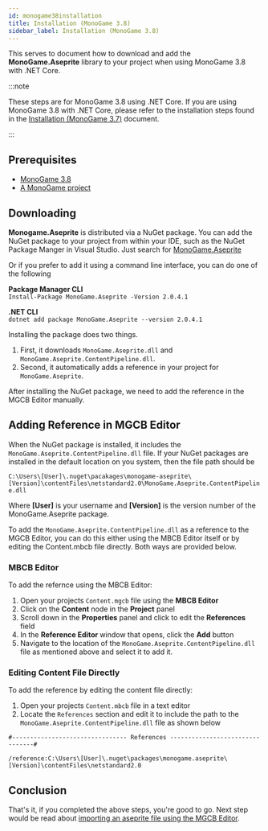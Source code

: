 ```yaml
---
id: monogame38installation
title: Installation (MonoGame 3.8)
sidebar_label: Installation (MonoGame 3.8)
---
```


This serves to document how to download and add the **MonoGame.Aseprite** library to your project when using MonoGame 3.8 with .NET Core.  

:::note

These steps are for MonoGame 3.8 using .NET Core.  If you are using MonoGame 3.8 with .NET Core, please refer to the installation steps found in the [Installation (MonoGame 3.7)](monogame37installation) document.

:::

## Prerequisites
* [MonoGame 3.8](https://www.monogame.net/downloads/)
* [A MonoGame project](https://docs.monogame.net/articles/getting_started/2_creating_a_new_project_vs.html)


## Downloading
**Monogame.Aseprite** is distributed via a NuGet package.  You can add the NuGet package to your project from within your IDE, such as the NuGet Package Manger in Visual Studio.  Just search for [MonoGame.Aseprite](https://www.nuget.org/packages/MonoGame.Aseprite/)

Or if you prefer to add it using a command line interface, you can do one of the following

**Package Manager CLI**  
```Install-Package MonoGame.Aseprite -Version 2.0.4.1```

**.NET CLI**  
```dotnet add package MonoGame.Aseprite --version 2.0.4.1```

Installing the package does two things.

1. First, it downloads `MonoGame.Aseprite.dll` and `MonoGame.Aseprite.ContentPipeline.dll`.  
2. Second, it automatically adds a reference in your project for `MonoGame.Aseprite`.

After installing the NuGet package, we need to add the reference in the MGCB Editor manually.

## Adding Reference in MGCB Editor
When the NuGet package is installed, it includes the `MonoGame.Aseprite.ContentPipeline.dll` file. If your NuGet packages are installed in the default location on you system, then the file path should be 

```C:\Users\[User]\.nuget\pacakages\monogame-aseprite\[Version]\contentFiles\netstandard2.0\MonoGame.Aseprite.ContentPipeline.dll```

Where **[User]** is your username and **[Version]** is the version number of the MonoGame.Aseprite package.

To add the `MonoGame.Aseprite.ContentPipeline.dll` as a reference to the MGCB Editor, you can do this either using the MBCB Editor itself or by editing the Content.mbcb file directly.  Both ways are provided below.

### MBCB Editor
To add the refernce using the MBCB Editor:

1. Open your projects `Content.mgcb` file using the **MBCB Editor**
2. Click on the **Content** node in the **Project** panel
3. Scroll down in the **Properties** panel and click to edit the **References** field
4. In the **Reference Editor** window that opens, click the **Add** button
5. Navigate to the location of the `MonoGame.Aseprite.ContentPipeline.dll` file as mentioned above and select it to add it.

### Editing Content File Directly
To add the reference by editing the content file directly:

1. Open your projects `Content.mbcb` file in a text editor
2. Locate the `References` section and edit it to include the path to the `MonoGame.Aseprite.ContentPipeline.dll` file as shown below

```
#-------------------------------- References --------------------------------#

/reference:C:\Users\[User]\.nuget\packages\monogame.aseprite\[Version]\contentFiles\netstandard2.0
```

## Conclusion
That's it, if you completed the above steps, you're good to go. Next step would be read about [importing an aseprite file using the MGCB Editor](importing-aseprite-file).

